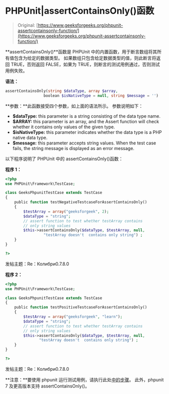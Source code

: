 # PHPUnit|assertContainsOnly()函数

> Original: [https://www.geeksforgeeks.org/phpunit-assertcontainsonly-function/](https://www.geeksforgeeks.org/phpunit-assertcontainsonly-function/)

**assertContainsOnly()**函数是 PHPUnit 中的内置函数，用于断言数组将其所有值包含为给定的数据类型。 如果数组只包含给定数据类型的值，则此断言将返回 TRUE，否则返回 FALSE，如果为 TRUE，则断言的测试用例通过，否则测试用例失败。

**语法：**

```php
assertContainsOnly(string $dataType, array $array, 
                 boolean $isNativeType = null, string $message = '')

```

**参数：**此函数接受四个参数，如上面的语法所示。 参数说明如下：

*   **$dataType:** this parameter is a string consisting of the data type name.
*   **$ARRAY:** this parameter is an array, and the Assert function will check whether it contains only values of the given type.
*   **$isNativeType:** this parameter indicates whether the data type is a PHP native data type.
*   **$message:** this parameter accepts string values. When the test case fails, the string message is displayed as an error message.

以下程序说明了 PHPUnit 中的 assertContainsOnly()函数：

**程序 1：**

```php
<?php
use PHPUnit\Framework\TestCase;

class GeeksPhpunitTestCase extends TestCase
{
    public function testNegativeTestcaseForAssertContainsOnly()
    {
        $testArray = array("geeksforgeek", 2);
        $dataType = "string"; 
        // assert function to test whether testArray contains
        // only string values
        $this->assertContainsOnly($dataType, $testArray, null,
                 "testArray doesn't  contains only string") ;
    }
}

?>
```

发帖主题：Re：Колибри0.7.8.0

**程序 2：**

```php
<?php
use PHPUnit\Framework\TestCase;

class GeeksPhpunitTestCase extends TestCase
{
    public function testPositiveTestcaseForAssertContainsOnly()
    {
        $testArray = array("geeksforgeek", "learn");
        $dataType = "string"; 
        // assert function to test whether testArray contains
        // only string values
        $this->assertContainsOnly($dataType, $testArray, null,
               "testArray doesn't  contains only string") ;
    }
}

?>
```

发帖主题：Re：Колибри0.7.8.0

**注意：**要使用 phpunit 运行测试用例，请执行此处[中的步骤](https://www.jetbrains.com/help/phpstorm/using-phpunit-framework.html)。 此外，phpunit 7 及更高版本支持 assertContainsOnly()。